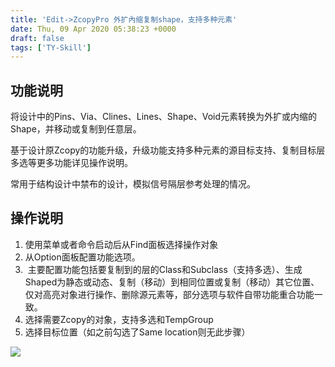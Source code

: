 ```yaml
---
title: 'Edit->ZcopyPro 外扩內缩复制shape，支持多种元素'
date: Thu, 09 Apr 2020 05:38:23 +0000
draft: false
tags: ['TY-Skill']
---
```


功能说明
----

将设计中的Pins、Via、Clines、Lines、Shape、Void元素转换为外扩或内缩的Shape，并移动或复制到任意层。

基于设计原Zcopy的功能升级，升级功能支持多种元素的源目标支持、复制目标层多选等更多功能详见操作说明。

常用于结构设计中禁布的设计，模拟信号隔层参考处理的情况。

操作说明
----

1.  使用菜单或者命令启动后从Find面板选择操作对象
2.  从Option面板配置功能选项。
3.   主要配置功能包括要复制到的层的Class和Subclass（支持多选）、生成Shaped为静态或动态、复制（移动）到相同位置或复制（移动）其它位置、仅对高亮对象进行操作、删除源元素等，部分选项与软件自带功能重合功能一致。
4.  选择需要Zcopy的对象，支持多选和TempGroup
5.  选择目标位置（如之前勾选了Same location则无此步骤）

![](https://a1024.synology.me:222/images/blog2023/ZCopy.png)